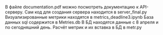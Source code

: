 В файле documentation.pdf можно посмотреть документацию к API-серверу. Сам код для создания сервера находится в server_final.py Визуализированные метрики находятся в metrics_deadline3.ipynb База данных sql содержится в Metries.db В БД находятся данные с 8 апреля и по сегодняшний день. Расчёт метрик и их вставка в БД в metr.py
